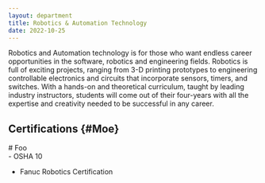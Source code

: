 ```yaml
---
layout: department
title: Robotics & Automation Technology
date: 2022-10-25 
---
```


Robotics and Automation technology is for those who want endless career opportunities in the software, robotics and engineering fields. Robotics is full of exciting projects, ranging from 3-D printing prototypes to engineering controllable electronics and circuits that incorporate sensors, timers, and switches. With a hands-on and theoretical curriculum, taught by leading industry instructors, students will come out of their four-years with all the expertise and creativity needed to be successful in any career.

## Certifications {#Moe}
<div class="something" markdown="1">
 # Foo 
 </div>
- OSHA 10

- Fanuc Robotics Certification

